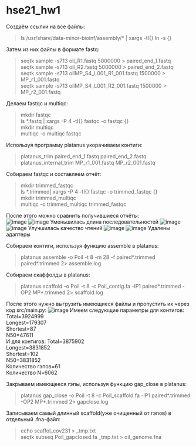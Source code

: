 # hse21_hw1
Создаём ссылки на все файлы:
>ls /usr/share/data-minor-bioinf/assembly/* | xargs -tI{} ln -s {}

Затем из них файлы в формате fastq:
>seqtk sample -s713 oil_R1.fastq 5000000 > paired_end_1.fastq  
>seqtk sample -s713 oil_R2.fastq 5000000 > paired_end_2.fastq  
>seqtk sample -s713 oilMP_S4_L001_R1_001.fastq 1500000 > MP_r1_001.fastq  
>seqtk sample -s713 oilMP_S4_L001_R2_001.fastq 1500000 > MP_r2_001.fastq  

Делаем fastqc и multiqc:
>mkdir fastqc  
>ls *.fastq | xargs -P 4 -tI{} fastqc -o fastqc {}  
>mkdir multiqc  
>multiqc -o multiqc fastqc  

Используя программу platanus укорачиваем контиги:  
>platanus_trim paired_end_1.fastq paired_end_2.fastq   
>platanus_internal_trim MP_r1_001.fastq MP_r2_001.fastq  

Собираем fastqc и составляем отчёт:  
>mkdir trimmed_fastqc  
>ls *.trimmed| xargs -P 4 -tI{} fastqc -o trimmed_fastqc {}  
>mkdir trimmed_multiqc  
>multiqc -o trimmed_multiqc trimmed_fastqc  

После этого можно сравнить получившиеся отчёты:  
![image](https://user-images.githubusercontent.com/93263163/139088717-a2593e49-0242-4133-a07b-82f941f6321e.png)
![image](https://user-images.githubusercontent.com/93263163/139088832-ab5d9727-9b5b-4307-8368-00173d23d7b9.png)
Уменьшилась длина последовательностей
![image](https://user-images.githubusercontent.com/93263163/139089304-38be0061-4496-476f-8f9a-47b429020dc2.png)
![image](https://user-images.githubusercontent.com/93263163/139089361-3a34c42b-e66b-4de2-bbbf-447a448ca1c5.png)
Улучшилась качество чтений
![image](https://user-images.githubusercontent.com/93263163/139089463-2fe044cc-7e01-4d3e-906d-15b6a5833aea.png)
![image](https://user-images.githubusercontent.com/93263163/139089594-14db31d7-9b9e-4872-a5d7-446b33dff620.png)
Удалены адаптеры

Собираем контиги, используя функцию assemble в platanus:
>platanus assemble -o Poil -t 8 -m 28 -f paired*.trimmed paired*.trimmed 2> assemble.log

Собираем скаффолды в platanus:
>platanus scaffold -o Poil -t 8 -c Poil_contig.fa -IP1 paired*.trimmed -OP2 MP*.trimmed 2> scaffold.log

После этого нужно выгрузить имеющиеся файлы и пропустить их через код src/main.py: 
![image](https://user-images.githubusercontent.com/93263163/139091310-1646a97f-9ba3-4fda-a029-215888c7d3c0.png)
Имеем следующие параметры для контигов:  
Total=3924999   
Longest=179307   
Shortest=87  
N50=47611  
И для контигов:
Total=3875902  
Longest=3831852  
Shortest=102  
N50=3831852  
Количество гэпов=61  
Количество N=6062  

Закрываем имеющееся гэпы, используя функцию gap_close в platanus: 
>platanus gap_close -o Poil -t 8 -c  Poil_scaffold.fa -IP1 paired*.trimmed -OP2 MP*.trimmed 2> gapclose.log  

Записываем самый длинный scaffold(уже очищенный от гэпов) в отдельный .fna-файл:  
>echo scaffol_cov231 > _tmp.txt  
>seqtk subseq Poil_gapclosed.fa _tmp.txt > oil_genome.fna    
